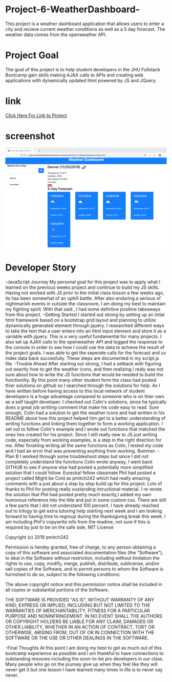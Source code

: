 # Project-6-WeatherDashboard-
This project is a weather dashboard application that allows users to enter a city and recieve current weather conditions as well as a 5 day forecast. The weather data comes from the openweather API. 
# Project Goal
The goal of this project is to help student developers in the JHU Fullstack Bootcamp gain skills making AJAX calls to APIs and creating web applications with dynamically updated html powered by JS and JQuery.

# link
<a href="https://michaelartes89.github.io/Project-6-WeatherDashboard-/"> Click Here For Link to Project </a>

# screenshot
<img src="Assets/images/screenshot.png" alt="screenshot">

# Developer Story
-JavaScript Journey
My personal goal for this project was to apply what I learned on the previous weeks project and continue to build my JS skills. Having not worked with JS prior to the initial class lesson a few weeks ago, its has been somewhat of an uphill battle. After also enduring a serious of nightmarish events in outside the classroom, I am doing my best to maintain my fighting spirit. With that said , I had some defintive positive takeaways from this project. 
-Getting Started 
I started out strong by setting up an intial html framework based on a bootstrap grid layout and planning to utilize dynamically generated element through jquery. I researched different ways to take the text that a user enters into an html input element and store it as a variable with jquery. This is a very useful fundamental for many projects. I also set up AJAX calls to the openweather API and logged the response to the console in order to see how I could use the data to achieve the result of the project goals. I was able to get the seperate calls for the forecast and uv index data back succesfully. These steps are documented in my script.js file. 
-Trouble Ahead 
After starting out strong, I had a setback with figuring out exactly how to get the weather icons, and then realizing I realy was not sure about how to write the JS functions that would be needed to build the functionilty. By this point many other student form the class had posted thier solutions on github so I searched through the solutions for help. As I have written before having access to this local network of student developers is a huge advantage compared to someone who is on thier own as a self taught developer. I checked out Colin's solutions, since he typically does a great job writting comment that make his code easy to read. Sure enough, Colin had a solution to get the weather icons and had written in his README about how this project helped him get to a better understanding of writing functions and linking them together to form a working application. I set out to follow Colin's example and I wrote out functions that matched the ones hes created for his project. Since I still really new to JS just writing code, especially from working examples, is a step in the right direction for me. After finishing writing all the same functions as Colin, I tested my code and I had an error that was preventing anything from working. Bummer. 
-Plan B
I worked through some troubleshoot steps but since I did not completely understand the functions Colin wrote anyway, I went back GITHUB to see if anyone else had posted a potentially more simplified solution that I could follow. Eurecka! fellow classmate Phil had posted a project called Might be Cold as pmitch242 which had really amazing comments with a just about a step by step build up for this project. Lots of thanks to Phil for posting really oustanding intructional material. I re-wrote the solution that Phil had posted pretty much exactly,I added my own humorous reference into the title and put in some custom css. There are still a few parts that I did not understand 100 percent. I have already reached out to trilogy to get extra tutoring help starting next week and I am looking forward to having time to regroup during the thanksgiving break this week. I am including Phil's copywrite info from the readme, not sure if this is required by just to be on the safe side, MIT License

Copyright (c) 2019 pmitch242

Permission is hereby granted, free of charge, to any person obtaining a copy of this software and associated documentation files (the "Software"), to deal in the Software without restriction, including without limitation the rights to use, copy, modify, merge, publish, distribute, sublicense, and/or sell copies of the Software, and to permit persons to whom the Software is furnished to do so, subject to the following conditions:

The above copyright notice and this permission notice shall be included in all copies or substantial portions of the Software.

THE SOFTWARE IS PROVIDED "AS IS", WITHOUT WARRANTY OF ANY KIND, EXPRESS OR IMPLIED, INCLUDING BUT NOT LIMITED TO THE WARRANTIES OF MERCHANTABILITY, FITNESS FOR A PARTICULAR PURPOSE AND NONINFRINGEMENT. IN NO EVENT SHALL THE AUTHORS OR COPYRIGHT HOLDERS BE LIABLE FOR ANY CLAIM, DAMAGES OR OTHER LIABILITY, WHETHER IN AN ACTION OF CONTRACT, TORT OR OTHERWISE, ARISING FROM, OUT OF OR IN CONNECTION WITH THE SOFTWARE OR THE USE OR OTHER DEALINGS IN THE SOFTWARE.

-Final Thoughts
At this point I am doing my best to get as much out of this bootcamp experience as possible and I am thankful to have connections to outstanding resoures including the soon-to-be pro developers in our class. Many people who go on the journey give up when they feel like they will never get it but one lesson I have learned many times in life is to never say never. 



